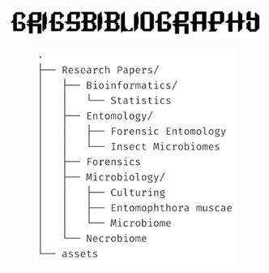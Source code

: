 <p align="center">
  <img src="assets/grigsbibliography_shake.gif" alt="Grigsbibliography Logo" width="600"/>
</p>

<p align="center">
  <img src="assets/directory_tree.png" alt="Directory tree" width="400"/>
</p>
